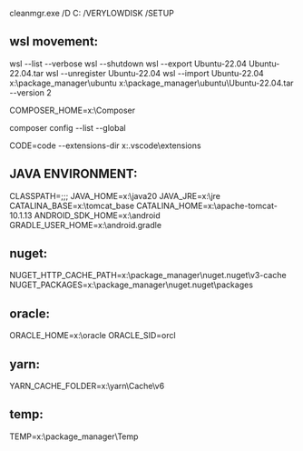 cleanmgr.exe /D C: /VERYLOWDISK /SETUP

## wsl movement: 
wsl --list --verbose
wsl --shutdown
wsl --export Ubuntu-22.04 Ubuntu-22.04.tar
wsl --unregister Ubuntu-22.04
wsl --import Ubuntu-22.04 x:\package_manager\ubuntu x:\package_manager\ubuntu\Ubuntu-22.04.tar --version 2

COMPOSER_HOME=x:\Composer

composer config --list --global

CODE=code --extensions-dir x:\.vscode\extensions

## JAVA ENVIRONMENT:
CLASSPATH=;;;
JAVA_HOME=x:\java20
JAVA_JRE=x:\jre
CATALINA_BASE=x:\tomcat_base
CATALINA_HOME=x:\apache-tomcat-10.1.13
ANDROID_SDK_HOME=x:\android
GRADLE_USER_HOME=x:\android\.gradle


## nuget:
NUGET_HTTP_CACHE_PATH=x:\package_manager\nuget\.nuget\v3-cache
NUGET_PACKAGES=x:\package_manager\nuget\.nuget\packages


## oracle:
ORACLE_HOME=x:\oracle
ORACLE_SID=orcl


## yarn:
YARN_CACHE_FOLDER=x:\yarn\Cache\v6

## temp:
TEMP=x:\package_manager\Temp
